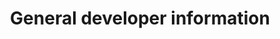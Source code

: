 ---
title: 'General developer information'
breadcrumb_title: "General developer information"
layout: 'faqplugins'
meta_title: 'General developer information - MultiSafepay Docs'
meta_description: "Sign up. Build and test your payments integration. Explore our products and services. Use our API Reference, SDKs, and wrappers. Get support."
logo: '/svgs/General.svg'
short_description: 'Information for developers about general topics.'
weight: 40
---